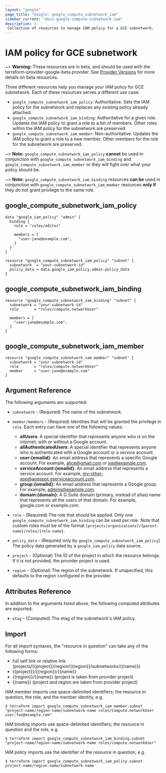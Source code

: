 ```yaml
---
layout: "google"
page_title: "Google: google_compute_subnetwork_iam"
sidebar_current: "docs-google-compute-subnetwork-iam"
description: |-
 Collection of resources to manage IAM policy for a GCE subnetwork.
---
```


# IAM policy for GCE subnetwork

~> **Warning:** These resources are in beta, and should be used with the terraform-provider-google-beta provider.
See [Provider Versions](https://terraform.io/docs/providers/google/provider_versions.html) for more details on beta resources.

Three different resources help you manage your IAM policy for GCE subnetwork. Each of these resources serves a different use case:

* `google_compute_subnetwork_iam_policy`: Authoritative. Sets the IAM policy for the subnetwork and replaces any existing policy already attached.
* `google_compute_subnetwork_iam_binding`: Authoritative for a given role. Updates the IAM policy to grant a role to a list of members. Other roles within the IAM policy for the subnetwork are preserved.
* `google_compute_subnetwork_iam_member`: Non-authoritative. Updates the IAM policy to grant a role to a new member. Other members for the role for the subnetwork are preserved.

~> **Note:** `google_compute_subnetwork_iam_policy` **cannot** be used in conjunction with `google_compute_subnetwork_iam_binding` and `google_compute_subnetwork_iam_member` or they will fight over what your policy should be.

~> **Note:** `google_compute_subnetwork_iam_binding` resources **can be** used in conjunction with `google_compute_subnetwork_iam_member` resources **only if** they do not grant privilege to the same role.

## google\_compute\_subnetwork\_iam\_policy

```hcl
data "google_iam_policy" "admin" {
  binding {
    role = "roles/editor"

    members = [
      "user:jane@example.com",
    ]
  }
}

resource "google_compute_subnetwork_iam_policy" "subnet" {
  subnetwork  = "your-subnetwork-id"
  policy_data = data.google_iam_policy.admin.policy_data
}
```

## google\_compute\_subnetwork\_iam\_binding

```hcl
resource "google_compute_subnetwork_iam_binding" "subnet" {
  subnetwork = "your-subnetwork-id"
  role       = "roles/compute.networkUser"

  members = [
    "user:jane@example.com",
  ]
}
```

## google\_compute\_subnetwork\_iam\_member

```hcl
resource "google_compute_subnetwork_iam_member" "subnet" {
  subnetwork = "your-subnetwork-id"
  role       = "roles/compute.networkUser"
  member     = "user:jane@example.com"
}
```

## Argument Reference

The following arguments are supported:

* `subnetwork` - (Required) The name of the subnetwork.

* `member/members` - (Required) Identities that will be granted the privilege in `role`.
  Each entry can have one of the following values:
  * **allUsers**: A special identifier that represents anyone who is on the internet; with or without a Google account.
  * **allAuthenticatedUsers**: A special identifier that represents anyone who is authenticated with a Google account or a service account.
  * **user:{emailid}**: An email address that represents a specific Google account. For example, alice@gmail.com or joe@example.com.
  * **serviceAccount:{emailid}**: An email address that represents a service account. For example, my-other-app@appspot.gserviceaccount.com.
  * **group:{emailid}**: An email address that represents a Google group. For example, admins@example.com.
  * **domain:{domain}**: A G Suite domain (primary, instead of alias) name that represents all the users of that domain. For example, google.com or example.com.

* `role` - (Required) The role that should be applied. Only one
    `google_compute_subnetwork_iam_binding` can be used per role. Note that custom roles must be of the format
    `[projects|organizations]/{parent-name}/roles/{role-name}`.

* `policy_data` - (Required only by `google_compute_subnetwork_iam_policy`) The policy data generated by
  a `google_iam_policy` data source.

* `project` - (Optional) The ID of the project in which the resource belongs. If it
    is not provided, the provider project is used.

* `region` - (Optional) The region of the subnetwork. If
    unspecified, this defaults to the region configured in the provider.

## Attributes Reference

In addition to the arguments listed above, the following computed attributes are
exported:

* `etag` - (Computed) The etag of the subnetwork's IAM policy.

## Import

For all import syntaxes, the "resource in question" can take any of the following forms:

* full self link or relative link (projects/{{project}}/region/{{region}}/subnetworks/{{name}})
* {{project}}/{{region}}/{{name}}
* {{region}}/{{name}} (project is taken from provider project)
* {{name}} (project and region are taken from provider project)

IAM member imports use space-delimited identifiers; the resource in question, the role, and the member identity, e.g.

```
$ terraform import google_compute_subnetwork_iam_member.subnet "project-name/region-name/subnetwork-name roles/compute.networkUser user:foo@example.com"
```

IAM binding imports use space-delimited identifiers; the resource in question and the role, e.g.

```
$ terraform import google_compute_subnetwork_iam_binding.subnet "project-name/region-name/subnetwork-name roles/compute.networkUser"
```

IAM policy imports use the identifier of the resource in question, e.g.

```
$ terraform import google_compute_subnetwork_iam_policy.subnet project-name/region-name/subnetwork-name
```
